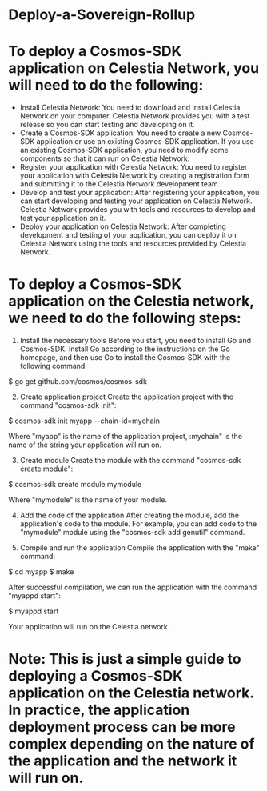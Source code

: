 # Deploy-a-Sovereign-Rollup
# To deploy a Cosmos-SDK application on Celestia Network, you will need to do the following:
- Install Celestia Network: You need to download and install Celestia Network on your computer. Celestia Network provides you with a test release so you can start testing and developing on it.
- Create a Cosmos-SDK application: You need to create a new Cosmos-SDK application or use an existing Cosmos-SDK application. If you use an existing Cosmos-SDK application, you need to modify some components so that it can run on Celestia Network.
- Register your application with Celestia Network: You need to register your application with Celestia Network by creating a registration form and submitting it to the Celestia Network development team.
- Develop and test your application: After registering your application, you can start developing and testing your application on Celestia Network. Celestia Network provides you with tools and resources to develop and test your application on it.
- Deploy your application on Celestia Network: After completing development and testing of your application, you can deploy it on Celestia Network using the tools and resources provided by Celestia Network.
# To deploy a Cosmos-SDK application on the Celestia network, we need to do the following steps:
1. Install the necessary tools
Before you start, you need to install Go and Cosmos-SDK. Install Go according to the instructions on the Go homepage, and then use Go to install the Cosmos-SDK with the following command:

$ go get github.com/cosmos/cosmos-sdk

2. Create application project
Create the application project with the command "cosmos-sdk init":

$ cosmos-sdk init myapp --chain-id=mychain

Where "myapp" is the name of the application project, :mychain" is the name of the string your application will run on.

3. Create module
Create the module with the command "cosmos-sdk create module":

$ cosmos-sdk create module mymodule

Where "mymodule" is the name of your module.

4. Add the code of the application
After creating the module, add the application's code to the module. For example, you can add code to the "mymodule" module using the "cosmos-sdk add genutil" command.

5. Compile and run the application
Compile the application with the "make" command:

$ cd myapp
$ make

After successful compilation, we can run the application with the command "myappd start":

$ myappd start

Your application will run on the Celestia network.

# Note: This is just a simple guide to deploying a Cosmos-SDK application on the Celestia network. In practice, the application deployment process can be more complex depending on the nature of the application and the network it will run on.
